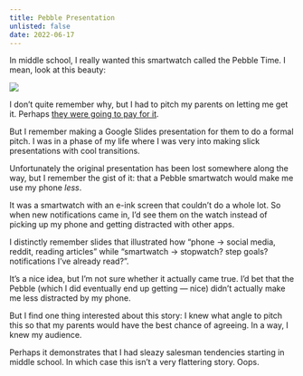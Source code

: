 ```yaml
---
title: Pebble Presentation
unlisted: false
date: 2022-06-17
---
```


In middle school, I really wanted this smartwatch called the Pebble Time. I mean, look at this beauty:

![](/posts/pebble/173240796-57f598c6-3306-4355-b6d3-bd3d1b8f8366.png)

I don’t quite remember why, but I had to pitch my parents on letting me get it. Perhaps [they were going to pay for it](/money).

But I remember making a Google Slides presentation for them to do a formal pitch. I was in a phase of my life where I was very into making slick presentations with cool transitions.

Unfortunately the original presentation has been lost somewhere along the way, but I remember the gist of it: that a Pebble smartwatch would make me use my phone _less_.

It was a smartwatch with an e-ink screen that couldn’t do a whole lot. So when new notifications came in, I’d see them on the watch instead of picking up my phone and getting distracted with other apps.

I distinctly remember slides that illustrated how “phone → social media, reddit, reading articles” while “smartwatch → stopwatch? step goals? notifications I’ve already read?”.

It’s a nice idea, but I’m not sure whether it actually came true. I’d bet that the Pebble (which I did eventually end up getting — nice) didn’t actually make me less distracted by my phone.

But I find one thing interested about this story: I knew what angle to pitch this so that my parents would have the best chance of agreeing. In a way, I knew my audience.

Perhaps it demonstrates that I had sleazy salesman tendencies starting in middle school. In which case this isn’t a very flattering story. Oops.
